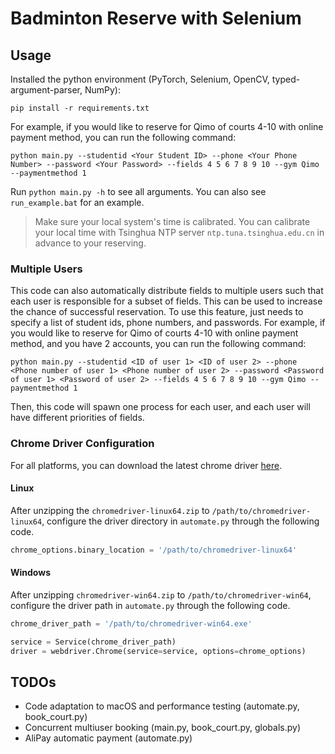 # Badminton Reserve with Selenium

## Usage

Installed the python environment (PyTorch, Selenium, OpenCV, typed-argument-parser, NumPy):

```shell
pip install -r requirements.txt
```

For example, if you would like to reserve for Qimo of courts 4-10 with online payment method, you can run the following command:

```shell
python main.py --studentid <Your Student ID> --phone <Your Phone Number> --password <Your Password> --fields 4 5 6 7 8 9 10 --gym Qimo --paymentmethod 1
```

Run `python main.py -h` to see all arguments. You can also see `run_example.bat` for an example.

> Make sure your local system's time is calibrated. You can calibrate your local time with Tsinghua NTP server `ntp.tuna.tsinghua.edu.cn` in advance to your reserving.

### Multiple Users

This code can also automatically distribute fields to multiple users such that each user is responsible for a subset of fields. This can be used to increase the chance of successful reservation. To use this feature, just needs to specify a list of student ids, phone numbers, and passwords. For example, if you would like to reserve for Qimo of courts 4-10 with online payment method, and you have 2 accounts, you can run the following command:

```shell
python main.py --studentid <ID of user 1> <ID of user 2> --phone <Phone number of user 1> <Phone number of user 2> --password <Password of user 1> <Password of user 2> --fields 4 5 6 7 8 9 10 --gym Qimo --paymentmethod 1
```

Then, this code will spawn one process for each user, and each user will have different priorities of fields.

### Chrome Driver Configuration

For all platforms, you can download the latest chrome driver [here](https://googlechromelabs.github.io/chrome-for-testing/).

#### Linux

After unzipping the `chromedriver-linux64.zip` to `/path/to/chromedriver-linux64`, configure the driver directory in `automate.py` through the following code.
```python
chrome_options.binary_location = '/path/to/chromedriver-linux64'
```

#### Windows

After unzipping `chromedriver-win64.zip` to `/path/to/chromedriver-win64`, configure the driver path in `automate.py` through the following code.
```python
chrome_driver_path = '/path/to/chromedriver-win64.exe'

service = Service(chrome_driver_path)
driver = webdriver.Chrome(service=service, options=chrome_options)
```


## TODOs

- Code adaptation to macOS and performance testing (automate.py, book_court.py)
- Concurrent multiuser booking (main.py, book_court.py, globals.py)
- AliPay automatic payment (automate.py)
